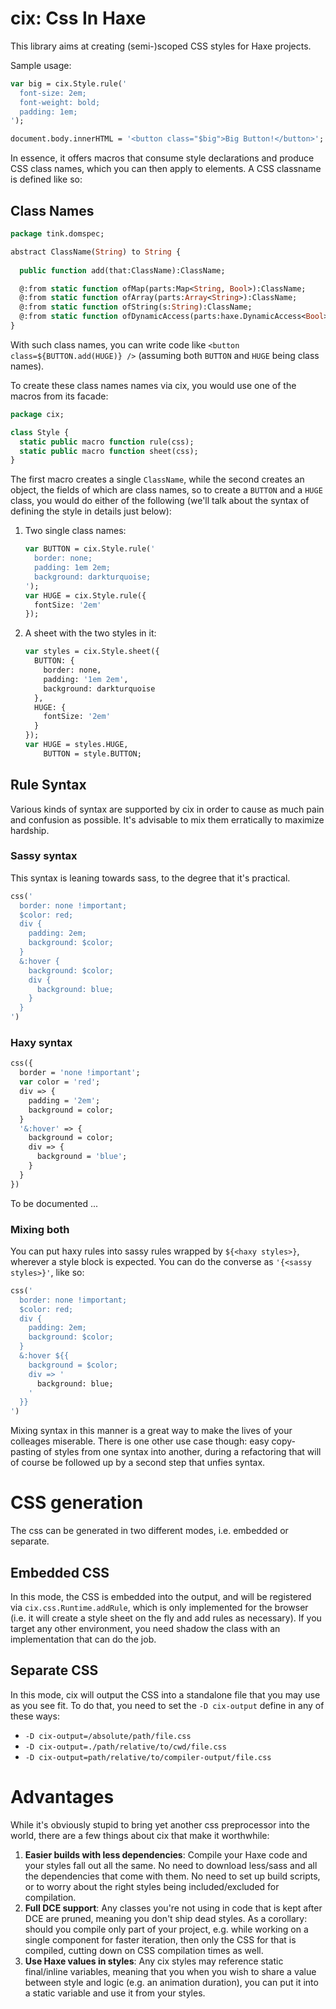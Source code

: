 # cix: Css In Haxe

This library aims at creating (semi-)scoped CSS styles for Haxe projects. 

Sample usage:

```haxe
var big = cix.Style.rule('
  font-size: 2em;
  font-weight: bold;
  padding: 1em;
');

document.body.innerHTML = '<button class="$big">Big Button!</button>';
```

In essence, it offers macros that consume style declarations and produce CSS class names, which you can then apply to elements. A CSS classname is defined like so:

## Class Names

```haxe
package tink.domspec;

abstract ClassName(String) to String {
  
  public function add(that:ClassName):ClassName;

  @:from static function ofMap(parts:Map<String, Bool>):ClassName;  
  @:from static function ofArray(parts:Array<String>):ClassName;
  @:from static function ofString(s:String):ClassName;
  @:from static function ofDynamicAccess(parts:haxe.DynamicAccess<Bool>):ClassName;
}
```

With such class names, you can write code like `<button class=${BUTTON.add(HUGE)} />` (assuming both `BUTTON` and `HUGE` being class names). 

To create these class names names via cix, you would use one of the macros from its facade:

```haxe
package cix;

class Style {
  static public macro function rule(css);
  static public macro function sheet(css);
}
```

The first macro creates a single `ClassName`, while the second creates an object, the fields of which are class names, so to create a `BUTTON` and a `HUGE` class, you would do either of the following (we'll talk about the syntax of defining the style in details just below):

1. Two single class names:

   ```haxe
   var BUTTON = cix.Style.rule('
     border: none;
     padding: 1em 2em;
     background: darkturquoise;
   ');
   var HUGE = cix.Style.rule({
     fontSize: '2em'
   });
   ```

2. A sheet with the two styles in it:

   ```haxe
   var styles = cix.Style.sheet({
     BUTTON: {
       border: none,
       padding: '1em 2em',
       background: darkturquoise
     },
     HUGE: {
       fontSize: '2em'
     }
   });
   var HUGE = styles.HUGE,
       BUTTON = style.BUTTON;
   ```

## Rule Syntax

Various kinds of syntax are supported by cix in order to cause as much pain and confusion as possible. It's advisable to mix them erratically to maximize hardship.

### Sassy syntax

This syntax is leaning towards sass, to the degree that it's practical.

```haxe
css('
  border: none !important;
  $color: red;
  div {
    padding: 2em;
    background: $color;
  }  
  &:hover {
    background: $color;
    div {
      background: blue;
    }
  }
')
```

### Haxy syntax

```haxe
css({
  border = 'none !important';
  var color = 'red';
  div => {
    padding = '2em';
    background = color;
  }
  '&:hover' => {
    background = color;
    div => {
      background = 'blue';
    }
  }
})
```

To be documented ...

### Mixing both

You can put haxy rules into sassy rules wrapped by `${<haxy styles>}`, wherever a style block is expected. You can do the converse as `'{<sassy styles>}'`, like so:

```haxe
css('
  border: none !important;
  $color: red;
  div {
    padding: 2em;
    background: $color;
  }  
  &:hover ${{
    background = $color;
    div => '
      background: blue;
    '
  }}
')
```

Mixing syntax in this manner is a great way to make the lives of your colleages miserable. There is one other use case though: easy copy-pasting of styles from one syntax into another, during a refactoring that will of course be followed up by a second step that unfies syntax.

# CSS generation

The css can be generated in two different modes, i.e. embedded or separate.

## Embedded CSS

In this mode, the CSS is embedded into the output, and will be registered via `cix.css.Runtime.addRule`, which is only implemented for the browser (i.e. it will create a style sheet on the fly and add rules as necessary). If you target any other environment, you need shadow the class with an implementation that can do the job.

## Separate CSS

In this mode, cix will output the CSS into a standalone file that you may use as you see fit. To do that, you need to set the `-D cix-output` define in any of these ways:

- `-D cix-output=/absolute/path/file.css`
- `-D cix-output=./path/relative/to/cwd/file.css`
- `-D cix-output=path/relative/to/compiler-output/file.css`

# Advantages

While it's obviously stupid to bring yet another css preprocessor into the world, there are a few things about cix that make it worthwhile:

1. **Easier builds with less dependencies**: Compile your Haxe code and your styles fall out all the same. No need to download less/sass and all the dependencies that come with them. No need to set up build scripts, or to worry about the right styles being included/excluded for compilation.
2. **Full DCE support**: Any classes you're not using in code that is kept after DCE are pruned, meaning you don't ship dead styles. As a corollary: should you compile only part of your project, e.g. while working on a single component for faster iteration, then only the CSS for that is compiled, cutting down on CSS compilation times as well.
3. **Use Haxe values in styles**: Any cix styles may reference static final/inline variables, meaning that you when you wish to share a value between style and logic (e.g. an animation duration), you can put it into a static variable and use it from your styles.